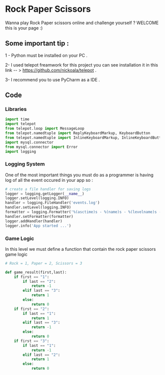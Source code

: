 # Rock Paper Scissors
Wanna play Rock Paper scissors online and challenge yourself ? WELCOME this is your page :)

## Some important tip :
1 - Python must be installed on your PC .

2- I used telepot freamwork for this project you can see installation it in this link -- > https://github.com/nickoala/telepot .

3- I recommend you to use PyCharm as a IDE .


## Code 
### Libraries
```python
import time
import telepot
from telepot.loop import MessageLoop
from telepot.namedtuple import ReplyKeyboardMarkup, KeyboardButton
from telepot.namedtuple import InlineKeyboardMarkup, InlineKeyboardButton
import mysql.connector
from mysql.connector import Error
import logging
```

### Logging System
One of the most important things you must do as a programmer is having log of all the event occured in your app so : 
```python
# create a file handler for saving logs
logger = logging.getLogger(__name__)
logger.setLevel(logging.INFO)
handler = logging.FileHandler('events.log')
handler.setLevel(logging.INFO)
formatter = logging.Formatter('%(asctime)s - %(name)s - %(levelname)s - %(message)s')
handler.setFormatter(formatter)
logger.addHandler(handler)
logger.info('App started ...')
```
### Game Logic
In this level we must define a function that contain the rock paper scissors game logic 
```python
# Rock = 1, Paper = 2, Scissors = 3

def game_result(first,last):
    if first == "1":
        if last == "2":
            return -1
        elif last == "3":
            return 1
        else:
            return 0
    if first == "2":
        if last == "1":
            return 1
        elif last == "3":
            return -1
        else:
            return 0
    if first == "3":
        if last == "1":
            return -1
        elif last == "2":
            return 1
        else:
            return 0
```

